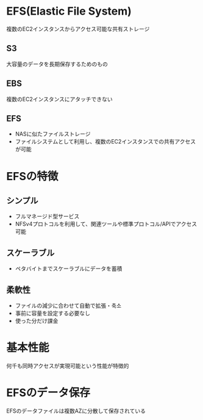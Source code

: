 # EFS(Elastic File System)
複数のEC2インスタンスからアクセス可能な共有ストレージ

## S3
大容量のデータを長期保存するためのもの

## EBS
複数のEC2インスタンスにアタッチできない

## EFS
- NASに似たファイルストレージ
- ファイルシステムとして利用し、複数のEC2インスタンスでの共有アクセスが可能

# EFSの特徴
## シンプル
- フルマネージド型サービス
- NFSv4プロトコルを利用して、関連ツールや標準プロトコル/APIでアクセス可能
## スケーラブル
- ペタバイトまでスケーラブルにデータを蓄積
## 柔軟性
- ファイルの減少に合わせて自動で拡張・축소
- 事前に容量を設定する必要なし
- 使った分だけ課金

# 基本性能
何千も同時アクセスが実現可能という性能が特徴的

# EFSのデータ保存
EFSのデータファイルは複数AZに分散して保存されている
